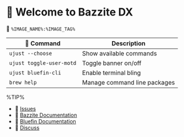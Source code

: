 # 󱍢 Welcome to Bazzite DX
󱋩 `%IMAGE_NAME%:%IMAGE_TAG%`

|  Command | Description |
| ------- | ----------- |
| `ujust --choose`  | Show available commands  |
| `ujust toggle-user-motd` | Toggle banner on/off | 
| `ujust bluefin-cli` | Enable terminal bling | 
| `brew help` | Manage command line packages | 

%TIP%

- 󰊤 [Issues](https://github.com/footvaalvica/bazzite-deck-dx/issues)
- 󰊤 [Bazzite Documentation](https://universal-blue.discourse.group/docs?topic=561)
- 󰈙 [Bluefin Documentation](http://docs.projectbluefin.io/)     
- 󰊌 [Discuss](https://universal-blue.discourse.group/c/bazzite/5)